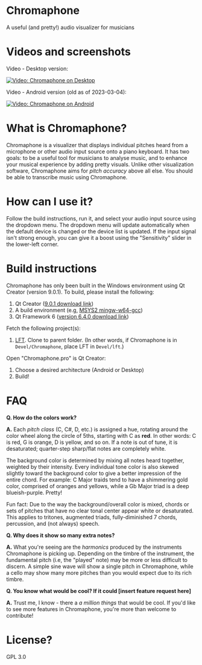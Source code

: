 # Chromaphone
A useful (and pretty!) audio visualizer for musicians

# Videos and screenshots

Video - Desktop version:

[![Video: Chromaphone on Desktop](http://simonbielman.com/portfolio/chromaphone/Chromaphone_Screenshot_Desktop.png)](https://www.youtube.com/watch?v=eVlAu86uFdM)

Video - Android version (old as of 2023-03-04):

[![Video: Chromaphone on Android](http://simonbielman.com/portfolio/chromaphone/Chromaphone_Screenshot_Android.png)](https://www.youtube.com/watch?v=0XlLdKYJeAA)

# What is Chromaphone?

Chromaphone is a visualizer that displays individual pitches heard from a microphone or other audio input source onto a piano keyboard. It has two goals: to be a useful tool for musicians to analyse music, and to enhance your musical experience by adding pretty visuals. Unlike other visualization software, Chromaphone aims for *pitch accuracy* above all else. You should be able to transcribe music using Chromaphone.

# How can I use it?

Follow the build instructions, run it, and select your audio input source using the dropdown menu. The dropdown menu will update automatically when the default device is changed or the device list is updated. If the input signal isn't strong enough, you can give it a boost using the "Sensitivity" slider in the lower-left corner.

# Build instructions
Chromaphone has only been built in the Windows environment using Qt Creator (version 9.0.1). To build, please install the following:

1. Qt Creator ([9.0.1 download link](https://download.qt.io/official_releases/qtcreator/9.0/9.0.1/))
2. A build environment (e.g, [MSYS2 mingw-w64-gcc](https://packages.msys2.org/base/mingw-w64-gcc))
3. Qt Framework 6 ([version 6.4.0 download link](https://doc.qt.io/qt-6.4/get-and-install-qt.html))

Fetch the following project(s):
1. [LFT](https://github.com/Synival/lft). Clone to parent folder. (In other words, if Chromaphone is in `Devel/Chromaphone`, place LFT in `Devel/lft`.)

Open "Chromaphone.pro" is Qt Creator:
1. Choose a desired architecture (Android or Desktop)
2. Build!

# FAQ

**Q. How do the colors work?**

**A.** Each *pitch class* (C, C#, D, etc.) is assigned a hue, rotating around the color wheel along the circle of 5ths, starting with C as **red**. In other words: C is red, G is orange, D is yellow, and so on. If a note is out of tune, it is desaturated; quarter-step sharp/flat notes are completely white.

The background color is determined by mixing all notes heard together, weighted by their intensity. Every individual tone color is also skewed slightly toward the background color to give a better impression of the entire chord. For example: C Major traids tend to have a shimmering gold color, comprised of oranges and yellows, while a Gb Major triad is a deep blueish-purple. Pretty!

Fun fact: Due to the way the background/overall color is mixed, chords or sets of pitches that have no clear tonal center appear white or desaturated. This applies to tritones, augmented triads, fully-diminished 7 chords, percussion, and (not always) speech.

**Q. Why does it show so many extra notes?**

**A.** What you're seeing are the *harmonics* produced by the instruments Chromaphone is picking up. Depending on the timbre of the instrument, the fundamental pitch (i.e, the "played" note) may be more or less difficult to discern. A simple sine wave will show a single pitch in Chromaphone, while a cello may show many more pitches  than you would expect due to its rich timbre.

**Q. You know what would be cool? If it could [insert feature request here]**

**A.** Trust me, I know - there a *a million things* that would be cool. If you'd like to see more features in Chromaphone, you're more than welcome to contribute!

# License?
GPL 3.0
